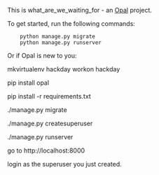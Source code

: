 This is what_are_we_waiting_for - an [Opal](https://github.com/openhealthcare/opal) project.

To get started, run the following commands:

```
    python manage.py migrate
    python manage.py runserver
```


Or if Opal is new to you:

mkvirtualenv hackday
workon hackday

pip install opal

pip install -r requirements.txt

./manage.py migrate

./manage.py createsuperuser

./manage.py runserver


go to http://localhost:8000

login as the superuser you just created.

